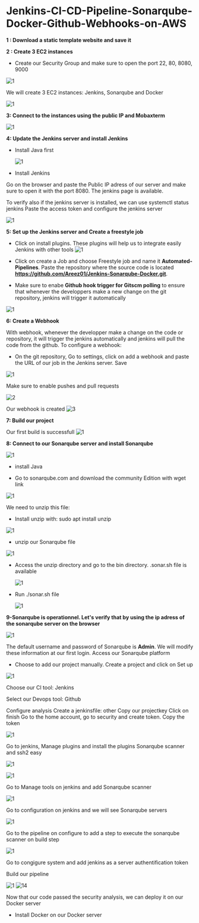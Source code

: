 # Jenkins-CI-CD-Pipeline-Sonarqube-Docker-Github-Webhooks-on-AWS




**1 : Download a static template website and save it**

**2 : Create 3 EC2 instances**

- Create our Security Group and make sure to open the port 22, 80, 8080, 9000

![1](https://github.com/adrydry/Jenkins-CI-CD-Pipeline---Sonarqube-Docker-Github-Webhooks-on-AWS/assets/102819001/4ceee428-8d7a-4d1c-9571-032197fd4294)

We will create 3 EC2 instances: Jenkins, Sonarqube and Docker

![1](https://github.com/adrydry/Jenkins-CI-CD-Pipeline---Sonarqube-Docker-Github-Webhooks-on-AWS/assets/102819001/a22effac-0f84-4aa5-a518-8c2c6ba83463)

**3: Connect to the instances using the public IP and Mobaxterm**

 ![1](https://github.com/adrydry/Jenkins-CI-CD-Pipeline---Sonarqube-Docker-Github-Webhooks-on-AWS/assets/102819001/bdeced0b-c6e4-48f4-8d39-26f7b415a1b7)

**4: Update the Jenkins server and install Jenkins**

- Install Java first
  
  ![1](https://github.com/adrydry/Jenkins-CI-CD-Pipeline---Sonarqube-Docker-Github-Webhooks-on-AWS/assets/102819001/ef8cedc6-a07f-4887-9a31-5dea46d315fe)

- Install Jenkins
  
Go on the browser and paste the Public IP adress of our server and make sure to open it with the port 8080. The jenkins page is available.

To verify also if the jenkins server is installed, we can use systemctl status jenkins
Paste the access token and configure the jenkins server

![1](https://github.com/adrydry/Jenkins-CI-CD-Pipeline---Sonarqube-Docker-Github-Webhooks-on-AWS/assets/102819001/f1bd5025-6e5a-43e9-8419-297afb8dba5a)

**5: Set up the Jenkins server and Create a freestyle job**

- Click on install plugins. These plugins will help us to integrate easily Jenkins with other tools 
![1](https://github.com/adrydry/Jenkins-CI-CD-Pipeline---Sonarqube-Docker-Github-Webhooks-on-AWS/assets/102819001/b06d14be-354d-4e5a-a459-a56f9a744153)

- Click on create a Job and choose Freestyle job and name it **Automated-Pipelines**. Paste the repository where the source code is located **https://github.com/Areez01/Jenkins-Sonarqube-Docker.git**.

- Make sure to enabe **Github hook trigger for Gitscm polling** to ensure that whenever the developpers make a new change on the git repository, jenkins will trigger it automatically

![1](https://github.com/adrydry/Jenkins-CI-CD-Pipeline---Sonarqube-Docker-Github-Webhooks-on-AWS/assets/102819001/1e0a1a40-ce79-4b71-a02e-7862f0748001)

**6: Create a Webhook**

With webhook, whenever the developper make a change on the code or repository, it will trigger the jenkins automatically and jenkins will pull the code from the github. To configure a webhook:

- On the git repository, Go to settings, click on add a webhook and paste the URL of our job in the Jenkins server. Save

![1](https://github.com/adrydry/Jenkins-CI-CD-Pipeline---Sonarqube-Docker-Github-Webhooks-on-AWS/assets/102819001/b8ff49db-7a83-4b93-9782-698d51fa7db5)

Make sure to enable pushes and pull requests

![2](https://github.com/adrydry/Jenkins-CI-CD-Pipeline---Sonarqube-Docker-Github-Webhooks-on-AWS/assets/102819001/524f89e3-c513-4183-bac7-1601b1241b0d)

Our webhook is created
![3](https://github.com/adrydry/Jenkins-CI-CD-Pipeline---Sonarqube-Docker-Github-Webhooks-on-AWS/assets/102819001/958185d5-2de0-4b73-a36b-84a6f31cf6e9)

**7: Build our project**

Our first build is successfull
![1](https://github.com/adrydry/Jenkins-CI-CD-Pipeline---Sonarqube-Docker-Github-Webhooks-on-AWS/assets/102819001/1de3fc80-5fd1-4c61-9c9b-b7963dcb60a8)

**8: Connect to our Sonarqube server and install Sonarqube**

![1](https://github.com/adrydry/Jenkins-CI-CD-Pipeline---Sonarqube-Docker-Github-Webhooks-on-AWS/assets/102819001/478a5163-1816-440e-91fd-ae39b357804d)

- install Java

- Go to sonarqube.com and download the community Edition with wget link

![1](https://github.com/adrydry/Jenkins-CI-CD-Pipeline---Sonarqube-Docker-Github-Webhooks-on-AWS/assets/102819001/6208f809-2826-4fdc-8fa7-f47a14a7856d)

We need to unzip this file:

- Install unzip with: sudo apt install unzip 

![1](https://github.com/adrydry/Jenkins-CI-CD-Pipeline---Sonarqube-Docker-Github-Webhooks-on-AWS/assets/102819001/b6250b88-79ca-46cb-b376-121963358253)

- unzip our Sonarqube file

![1](https://github.com/adrydry/Jenkins-CI-CD-Pipeline---Sonarqube-Docker-Github-Webhooks-on-AWS/assets/102819001/1442391b-a9c7-47bc-bef4-9c560d732abd)

- Access the unzip directory and go to the bin directory. .sonar.sh file is available

   ![1](https://github.com/adrydry/Jenkins-CI-CD-Pipeline---Sonarqube-Docker-Github-Webhooks-on-AWS/assets/102819001/d7557e4c-3216-47ef-a3ba-4320eec5e277)

- Run ./sonar.sh file

  ![1](https://github.com/adrydry/Jenkins-CI-CD-Pipeline---Sonarqube-Docker-Github-Webhooks-on-AWS/assets/102819001/dfba5fbe-1cbc-4163-ad1a-3f50e72fd4ba)

 **9-Sonarqube is operationnel. Let's verify that by using the ip adress of the sonarqube server on the browser**

![1](https://github.com/adrydry/Jenkins-CI-CD-Pipeline---Sonarqube-Docker-Github-Webhooks-on-AWS/assets/102819001/68726f17-f586-4728-b512-22ee5d8a1d1c)

The default username and password of Sonarqube is **Admin**. We will modify these information at our first login. Access our Sonarqube platform

- Choose to add our project manually. Create a project and click on Set up

![1](https://github.com/adrydry/Jenkins-CI-CD-Pipeline---Sonarqube-Docker-Github-Webhooks-on-AWS/assets/102819001/3c845a10-bd80-4fac-87bb-ef5e405594f2)

Choose our CI tool: Jenkins

Select our Devops tool: Github

Configure analysis
Create a jenkinsfile: other
Copy our projectkey
Click on finish 
Go to the home account, go to security and create token. Copy the token

![1](https://github.com/adrydry/Jenkins-CI-CD-Pipeline---Sonarqube-Docker-Github-Webhooks-on-AWS/assets/102819001/a2c39219-b73e-413d-9e40-bb8c269d9696)

Go to jenkins, Manage plugins and install the plugins Sonarqube scanner and ssh2 easy

![1](https://github.com/adrydry/Jenkins-CI-CD-Pipeline---Sonarqube-Docker-Github-Webhooks-on-AWS/assets/102819001/dba506b4-e85c-49dc-8091-670869dd3042)


![1](https://github.com/adrydry/Jenkins-CI-CD-Pipeline---Sonarqube-Docker-Github-Webhooks-on-AWS/assets/102819001/584b10d0-5919-4729-8d41-0832636bc722)


Go to Manage tools on jenkins and add Sonarqube scanner

![1](https://github.com/adrydry/Jenkins-CI-CD-Pipeline---Sonarqube-Docker-Github-Webhooks-on-AWS/assets/102819001/d12c4784-bf3f-4dbe-83df-9f59878c398c)

Go to configuration on jenkins and we will see Sonarqube servers

![1](https://github.com/adrydry/Jenkins-CI-CD-Pipeline---Sonarqube-Docker-Github-Webhooks-on-AWS/assets/102819001/13463e8d-1ef8-4950-a615-439b9c76cfcc)

Go to the pipeline on configure to add a step to execute the sonarqube scanner on build step

![1](https://github.com/adrydry/Jenkins-CI-CD-Pipeline---Sonarqube-Docker-Github-Webhooks-on-AWS/assets/102819001/609ff391-6905-4080-ad36-5f82432d06f1)

Go to congigure system and add jenkins as a server authentification token

Build our pipeline

![1](https://github.com/adrydry/Jenkins-CI-CD-Pipeline---Sonarqube-Docker-Github-Webhooks-on-AWS/assets/102819001/c9ee7955-5498-4c2c-8895-004a51620cd9)
![14](https://github.com/adrydry/Jenkins-CI-CD-Pipeline---Sonarqube-Docker-Github-Webhooks-on-AWS/assets/102819001/44fb51e4-1dba-43db-9fc5-542d6610660b)


Now that our code passed the security analysis, we can deploy it on our Docker server

- Install Docker on our Docker server
















